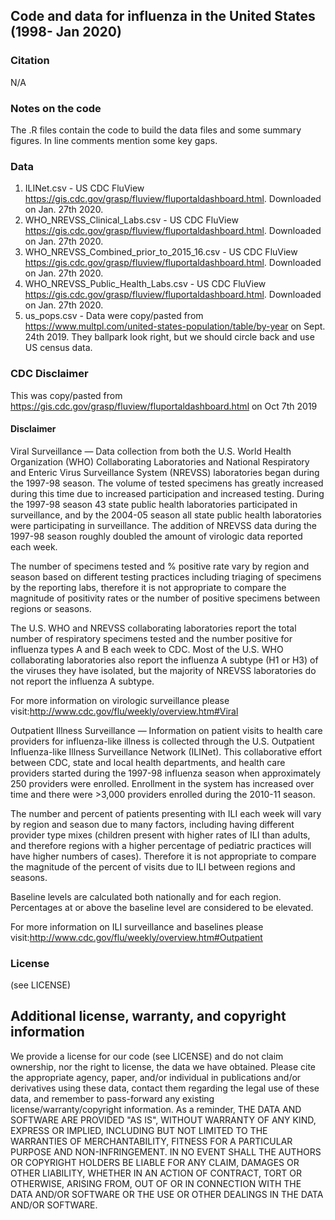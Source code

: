 ## Code and data for influenza in the United States (1998- Jan 2020)

### Citation
N/A

### Notes on the code
The .R files contain the code to build the data files and some summary figures.  In line comments mention some key gaps. 

### Data
1. ILINet.csv - US CDC FluView https://gis.cdc.gov/grasp/fluview/fluportaldashboard.html. Downloaded on Jan. 27th 2020.
2. WHO_NREVSS_Clinical_Labs.csv - US CDC FluView https://gis.cdc.gov/grasp/fluview/fluportaldashboard.html. Downloaded on Jan. 27th 2020.
3. WHO_NREVSS_Combined_prior_to_2015_16.csv - US CDC FluView https://gis.cdc.gov/grasp/fluview/fluportaldashboard.html. Downloaded on Jan. 27th 2020.
4. WHO_NREVSS_Public_Health_Labs.csv - US CDC FluView https://gis.cdc.gov/grasp/fluview/fluportaldashboard.html. Downloaded on Jan. 27th 2020.
5. us_pops.csv - Data were copy/pasted from https://www.multpl.com/united-states-population/table/by-year on Sept. 24th 2019.  They ballpark look right, but we should circle back and use US census data.

### CDC Disclaimer
This was copy/pasted from https://gis.cdc.gov/grasp/fluview/fluportaldashboard.html on Oct 7th 2019

#### Disclaimer
Viral Surveillance — Data collection from both the U.S. World Health Organization (WHO) Collaborating Laboratories and National Respiratory and Enteric Virus Surveillance System (NREVSS) laboratories began during the 1997-98 season. The volume of tested specimens has greatly increased during this time due to increased participation and increased testing. During the 1997-98 season 43 state public health laboratories participated in surveillance, and by the 2004-05 season all state public health laboratories were participating in surveillance. The addition of NREVSS data during the 1997-98 season roughly doubled the amount of virologic data reported each week.

The number of specimens tested and % positive rate vary by region and season based on different testing practices including triaging of specimens by the reporting labs, therefore it is not appropriate to compare the magnitude of positivity rates or the number of positive specimens between regions or seasons.

The U.S. WHO and NREVSS collaborating laboratories report the total number of respiratory specimens tested and the number positive for influenza types A and B each week to CDC. Most of the U.S. WHO collaborating laboratories also report the influenza A subtype (H1 or H3) of the viruses they have isolated, but the majority of NREVSS laboratories do not report the influenza A subtype.

For more information on virologic surveillance please visit:http://www.cdc.gov/flu/weekly/overview.htm#Viral

Outpatient Illness Surveillance — Information on patient visits to health care providers for influenza-like illness is collected through the U.S. Outpatient Influenza-like Illness Surveillance Network (ILINet). This collaborative effort between CDC, state and local health departments, and health care providers started during the 1997-98 influenza season when approximately 250 providers were enrolled. Enrollment in the system has increased over time and there were >3,000 providers enrolled during the 2010-11 season.

The number and percent of patients presenting with ILI each week will vary by region and season due to many factors, including having different provider type mixes (children present with higher rates of ILI than adults, and therefore regions with a higher percentage of pediatric practices will have higher numbers of cases). Therefore it is not appropriate to compare the magnitude of the percent of visits due to ILI between regions and seasons.

Baseline levels are calculated both nationally and for each region. Percentages at or above the baseline level are considered to be elevated.

For more information on ILI surveillance and baselines please visit:http://www.cdc.gov/flu/weekly/overview.htm#Outpatient

### License
(see LICENSE)

## Additional license, warranty, and copyright information
We provide a license for our code (see LICENSE) and do not claim ownership, nor the right to license, the data we have obtained.  Please cite the appropriate agency, paper, and/or individual in publications and/or derivatives using these data, contact them regarding the legal use of these data, and remember to pass-forward any existing license/warranty/copyright information.  As a reminder, THE DATA AND SOFTWARE ARE PROVIDED "AS IS", WITHOUT WARRANTY OF ANY KIND, EXPRESS OR IMPLIED, INCLUDING BUT NOT LIMITED TO THE WARRANTIES OF MERCHANTABILITY, FITNESS FOR A PARTICULAR PURPOSE AND NON-INFRINGEMENT. IN NO EVENT SHALL THE AUTHORS OR COPYRIGHT HOLDERS BE LIABLE FOR ANY CLAIM, DAMAGES OR OTHER LIABILITY, WHETHER IN AN ACTION OF CONTRACT, TORT OR OTHERWISE, ARISING FROM, OUT OF OR IN CONNECTION WITH THE DATA AND/OR SOFTWARE OR THE USE OR OTHER DEALINGS IN THE DATA AND/OR SOFTWARE.
